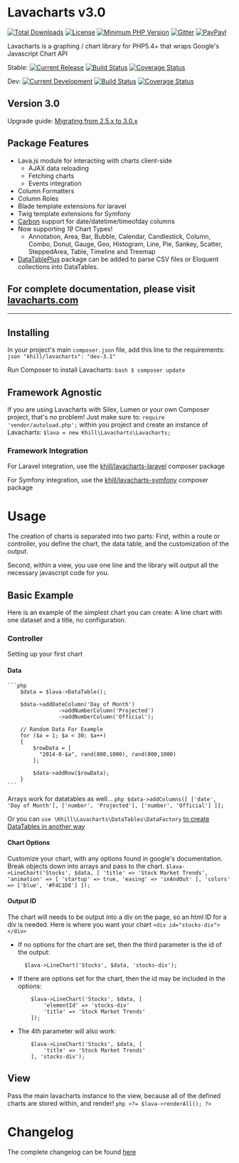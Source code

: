 # Lavacharts v3.0
[![Total Downloads](https://img.shields.io/packagist/dt/khill/lavacharts.svg?style=plastic)](https://packagist.org/packages/khill/lavacharts)
[![License](https://img.shields.io/packagist/l/khill/lavacharts.svg?style=plastic)](http://opensource.org/licenses/MIT)
[![Minimum PHP Version](https://img.shields.io/badge/php-%3E%3D%205.4-8892BF.svg?style=plastic)](https://php.net/)
[![Gitter](https://badges.gitter.im/Join%20Chat.svg)](https://gitter.im/kevinkhill/lavacharts?utm_source=badge&utm_medium=badge&utm_campaign=pr-badge)
[![PayPayl](https://img.shields.io/badge/paypal-donate-yellow.svg?style=plastic)](https://www.paypal.com/cgi-bin/webscr?cmd=_s-xclick&hosted_button_id=FLP6MYY3PYSFQ)

Lavacharts is a graphing / chart library for PHP5.4+ that wraps Google's Javascript Chart API

Stable:
[![Current Release](https://img.shields.io/github/release/kevinkhill/lavacharts.svg?style=plastic)](https://github.com/kevinkhill/lavacharts/releases)
[![Build Status](https://img.shields.io/travis/kevinkhill/lavacharts/3.0.svg?style=plastic)](https://travis-ci.org/kevinkhill/lavacharts)
[![Coverage Status](https://img.shields.io/coveralls/kevinkhill/lavacharts/3.0.svg?style=plastic)](https://coveralls.io/r/kevinkhill/lavacharts?branch=3.0)

Dev:
[![Current Development](https://img.shields.io/badge/release-dev--3.1-brightgreen.svg?style=plastic)](https://github.com/kevinkhill/lavacharts/tree/master)
[![Build Status](https://img.shields.io/travis/kevinkhill/lavacharts/master.svg?style=plastic)](https://travis-ci.org/kevinkhill/lavacharts)
[![Coverage Status](https://img.shields.io/coveralls/kevinkhill/lavacharts/master.svg?style=plastic)](https://coveralls.io/r/kevinkhill/lavacharts?branch=master)

## Version 3.0
Upgrade guide: [Migrating from 2.5.x to 3.0.x](https://github.com/kevinkhill/lavacharts/wiki/Upgrading-from-2.5-to-3.0)


## Package Features
- Lava.js module for interacting with charts client-side
  - AJAX data reloading
  - Fetching charts
  - Events integration
- Column Formatters
- Column Roles
- Blade template extensions for laravel
- Twig template extensions for Symfony
- [Carbon](https://github.com/briannesbitt/Carbon) support for date/datetime/timeofday columns
- Now supporting *19* Chart Types!
  - Annotation, Area, Bar, Bubble, Calendar, Candlestick, Column, Combo, Donut, Gauge, Geo, Histogram, Line, Pie, Sankey, Scatter, SteppedArea, Table, Timeline and Treemap
- [DataTablePlus](https://github.com/kevinkhill/datatableplus) package can be added to parse CSV files or Eloquent collections into DataTables.

## For complete documentation, please visit [lavacharts.com](http://lavacharts.com/)

---

## Installing
In your project's main ```composer.json``` file, add this line to the requirements:
    ```json
    "khill/lavacharts": "dev-3.1"
    ```

Run Composer to install Lavacharts:
    ```bash
    $ composer update
    ```

## Framework Agnostic
If you are using Lavacharts with Silex, Lumen or your own Composer project, that's no problem! Just make sure to:
```require 'vendor/autoload.php';``` within you project and create an instance of Lavacharts: ```$lava = new Khill\Lavacharts\Lavacharts;```

### Framework Integration
For Laravel integration, use the [khill/lavacharts-laravel](https://github.com/kevinkhill/lavacharts-laravel) composer package

For Symfony integration, use the [khill/lavacharts-symfony](https://github.com/kevinkhill/lavacharts-symfony) composer package


# Usage
The creation of charts is separated into two parts:
First, within a route or controller, you define the chart, the data table, and the customization of the output.

Second, within a view, you use one line and the library will output all the necessary javascript code for you.

## Basic Example
Here is an example of the simplest chart you can create: A line chart with one dataset and a title, no configuration.

### Controller
Setting up your first chart

#### Data
    ```php
        $data = $lava->DataTable();
    
        $data->addDateColumn('Day of Month')
                    ->addNumberColumn('Projected')
                    ->addNumberColumn('Official');
    
        // Random Data For Example
        for ($a = 1; $a < 30; $a++)
        {
            $rowData = [
              "2014-8-$a", rand(800,1000), rand(800,1000)
            ];
    
            $data->addRow($rowData);
        }
    ```

Arrays work for datatables as well...
    ```php
    $data->addColumns([
        ['date', 'Day of Month'],
        ['number', 'Projected'],
        ['number', 'Official']
    ]];
    ```

Or you can ```use \Khill\Lavacharts\DataTables\DataFactory``` [to create DataTables in another way](https://gist.github.com/kevinkhill/0c7c5f6211c7fd8f9658)

#### Chart Options
Customize your chart, with any options found in google's documentation. Break objects down into arrays and pass to the chart.
    ```
    $lava->LineChart('Stocks', $data, [
        'title' => 'Stock Market Trends',
        'animation' => [
            'startup' => true,
            'easing' => 'inAndOut'
        ],
        'colors' => ['blue', '#F4C1D8']
    ]);
    ```
    
#### Output ID
The chart will needs to be output into a div on the page, so an html ID for a div is needed.
Here is where you want your chart ```<div id="stocks-div"></div>```
 - If no options for the chart are set, then the third parameter is the id of the output:
    ```
      $lava->LineChart('Stocks', $data, 'stocks-div');
    ```
 - If there are options set for the chart, then the id may be included in the options:
    ```
        $lava->LineChart('Stocks', $data, [
            'elementId' => 'stocks-div'
            'title' => 'Stock Market Trends'
        ]);
    ``` 
 - The 4th parameter will also work:
    ```
        $lava->LineChart('Stocks', $data, [
            'title' => 'Stock Market Trends'
        ], 'stocks-div');
    ``` 


## View
Pass the main lavacharts instance to the view, because all of the defined charts are stored within, and render!
    ```php
    <?= $lava->renderAll(); ?>
    ```


# Changelog
The complete changelog can be found [here](https://github.com/kevinkhill/lavacharts/wiki/Changelog)
